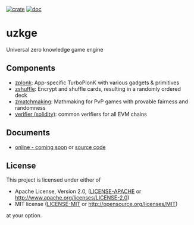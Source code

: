 [![crate](https://img.shields.io/badge/crates.io-v0.1.0-green.svg)](https://crates.io/crates/zplonk) [![doc](https://img.shields.io/badge/docs.rs-v0.1.0-blue.svg)](https://docs.rs/zplonk)

# uzkge
Universal zero knowledge game engine

## Components
- [zplonk](./zplonk): App-specific TurboPlonK with various gadgets & primitives
- [zshuffle](./shuffle): Encrypt and shuffle cards, resulting in a randomly ordered deck
- [zmatchmaking](./matchmaking): Mathmaking for PvP games with provable fairness and randomness
- [verifier (solidity)](./contracts/solidity): common verifiers for all EVM chains

## Documents
- [online - coming soon]() or [source code](https://github.com/zypher-game/docs)

## License

This project is licensed under either of

 * Apache License, Version 2.0, ([LICENSE-APACHE](LICENSE-APACHE) or
   http://www.apache.org/licenses/LICENSE-2.0)
 * MIT license ([LICENSE-MIT](LICENSE-MIT) or
   http://opensource.org/licenses/MIT)

at your option.
